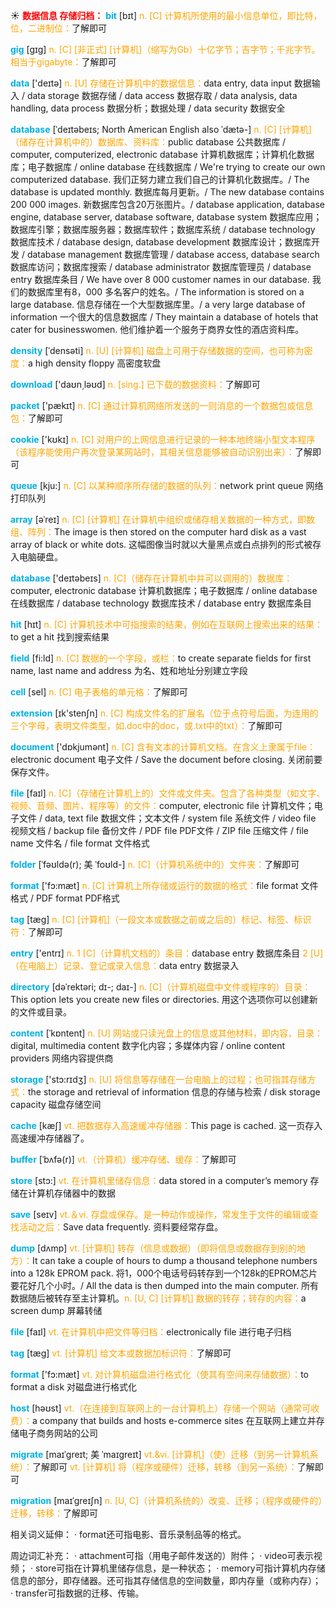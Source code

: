 ☀ <font color="red">**数据信息 存储归档：**</font>
<font color="sky blue">**bit**</font> [bɪt] 
<font color="orange">n. [C] 计算机所使用的最小信息单位，即比特，位，二进制位：</font>了解即可
           
<font color="sky blue">**gig**</font> [gɪg]
<font color="orange">n. [C] [非正式] [计算机]（缩写为Gb）十亿字节；吉字节；千兆字节。相当于gigabyte：</font>了解即可
 
<font color="sky blue">**data**</font> ['deɪtə] 
<font color="orange">n. [U] 存储在计算机中的数据信息：</font>data entry, data input 数据输入 / data storage 数据存储 / data access 数据存取 / data analysis, data handling, data process 数据分析；数据处理 / data security 数据安全
                    
<font color="sky blue">**database**</font> [ˈdeɪtəbeɪs; North American English also ˈdætə-]
<font color="orange">n. [C] [计算机] （储存在计算机中的）数据库、资料库：</font>public database 公共数据库 / computer, computerized, electronic database 计算机数据库；计算机化数据库；电子数据库 / online database 在线数据库 / We're trying to create our own computerized database. 我们正努力建立我们自己的计算机化数据库。/ The database is updated monthly. 数据库每月更新。/ The new database contains 200 000 images. 新数据库包含20万张图片。/ database application, database engine, database server, database software, database system 数据库应用；数据库引擎；数据库服务器；数据库软件；数据库系统 / database technology 数据库技术 / database design, database development 数据库设计；数据库开发 / database management 数据库管理 / database access, database search 数据库访问；数据库搜索 / database administrator 数据库管理员 / database entry 数据库条目 / We have over 8 000 customer names in our database. 我们的数据库里有8，000 多名客户的姓名。/ The information is stored on a large database. 信息存储在一个大型数据库里。/ a very large database of information 一个很大的信息数据库 / They maintain a database of hotels that cater for businesswomen. 他们维护着一个服务于商界女性的酒店资料库。

<font color="sky blue">**density**</font> [ˈdensəti]
<font color="orange">n. [U] [计算机] 磁盘上可用于存储数据的空间，也可称为密度：</font>a high density floppy 高密度软盘

<font color="sky blue">**download**</font> ['daʊn͵ləʊd] 
<font color="orange">n. [sing.] 已下载的数据资料：</font>了解即可

<font color="sky blue">**packet**</font> ['pækɪt] 
<font color="orange">n. [C] 通过计算机网络所发送的一则消息的一个数据包或信息包：</font>了解即可

<font color="sky blue">**cookie**</font> ['kʊkɪ] 
<font color="orange">n. [C] 对用户的上网信息进行记录的一种本地终端小型文本程序（该程序能使用户再次登录某网站时，其相关信息能够被自动识别出来）：</font>了解即可

<font color="sky blue">**queue**</font> [kju:] 
<font color="orange">n. [C] 以某种顺序所存储的数据的队列：</font>network print queue 网络打印队列
           
<font color="sky blue">**array**</font> [əˈreɪ]
<font color="orange">n. [C] [计算机] 在计算机中组织或储存相关数据的一种方式，即数组、阵列：</font>The image is then stored on the computer hard disk as a vast array of black or white dots. 这幅图像当时就以大量黑点或白点排列的形式被存入电脑硬盘。

<font color="sky blue">**database**</font> ['deɪtəbeɪs] 
<font color="orange">n. [C]（储存在计算机中并可以调用的）数据库：</font>computer, electronic database 计算机数据库；电子数据库 / online database 在线数据库 / database technology 数据库技术 / database entry 数据库条目

<font color="sky blue">**hit**</font> [hɪt] 
<font color="orange">n. [C] 计算机技术中可指搜索的结果，例如在互联网上搜索出来的结果：</font>to get a hit 找到搜索结果

<font color="sky blue">**field**</font> [fi:ld] 
<font color="orange">n. [C] 数据的一个字段，或栏：</font>to create separate fields for first name, last name and address 为名、姓和地址分别建立字段

<font color="sky blue">**cell**</font> [sel] 
<font color="orange">n. [C] 电子表格的单元格：</font>了解即可

<font color="sky blue">**extension**</font> [ɪk'stenʃn] 
<font color="orange">n. [C] 构成文件名的扩展名（位于点符号后面，为连用的三个字母，表明文件类型，如.doc中的doc，或.txt中的txt）：</font>了解即可

<font color="sky blue">**document**</font> ['dɒkjumənt] 
<font color="orange">n. [C] 含有文本的计算机文档。在含义上隶属于file：</font>electronic document 电子文件 / Save the document before closing. 关闭前要保存文件。

<font color="sky blue">**file**</font> [faɪl] 
<font color="orange">n. [C]（存储在计算机上的）文件或文件夹。包含了各种类型（如文字、视频、音频、图片、程序等）的文件：</font>computer, electronic file 计算机文件；电子文件 / data, text file 数据文件；文本文件 / system file 系统文件 / video file 视频文档 / backup file 备份文件 / PDF file PDF文件 / ZIP file 压缩文件 / file name 文件名 / file format 文件格式
           
<font color="sky blue">**folder**</font> [ˈfəʊldə(r); 美 ˈfoʊld-]
<font color="orange">n. [C]（计算机系统中的）文件夹：</font>了解即可

<font color="sky blue">**format**</font> ['fɔ:mæt] 
<font color="orange">n. [C] 计算机上所存储或运行的数据的格式：</font>file format 文件格式 / PDF format PDF格式
           
<font color="sky blue">**tag**</font> [tæg]
<font color="orange">n. [C] [计算机]（一段文本或数据之前或之后的）标记、标签、标识符：</font>了解即可

<font color="sky blue">**entry**</font> ['entrɪ] 
<font color="orange">n. 1 [C]（计算机文档的）条目：</font>database entry 数据库条目 <font color="orange">2 [U]（在电脑上）记录、登记或录入信息：</font>data entry 数据录入
           
<font color="sky blue">**directory**</font> [dəˈrektəri; dɪ-; daɪ-]
<font color="orange">n. [C]（计算机磁盘中文件或程序的）目录：</font>This option lets you create new files or directories. 用这个选项你可以创建新的文件或目录。

<font color="sky blue">**content**</font> [ˈkɒntent] 
<font color="orange">n. [U] 网站或只读光盘上的信息或其他材料，即内容，目录：</font>digital, multimedia content 数字化内容；多媒体内容 / online content providers 网络内容提供商

<font color="sky blue">**storage**</font> ['stɔ:rɪdӡ] 
<font color="orange">n. [U] 将信息等存储在一台电脑上的过程；也可指其存储方式：</font>the storage and retrieval of information 信息的存储与检索 / disk storage capacity 磁盘存储空间
           
<font color="sky blue">**cache**</font> [kæʃ]
<font color="orange">vt. 把数据存入高速缓冲存储器：</font>This page is cached. 这一页存入高速缓冲存储器了。
           
<font color="sky blue">**buffer**</font> [ˈbʌfə(r)]
<font color="orange">vt.（计算机）缓冲存储、缓存：</font>了解即可

<font color="sky blue">**store**</font> [stɔ:] 
<font color="orange">vt. 在计算机里储存信息：</font>data stored in a computer’s memory 存储在计算机存储器中的数据

<font color="sky blue">**save**</font> [seɪv] 
<font color="orange">vt.＆vi. 存盘或保存。是一种动作或操作，常发生于文件的编辑或查找活动之后：</font>Save data frequently. 资料要经常存盘。

<font color="sky blue">**dump**</font> [dʌmp]
<font color="orange">vt. [计算机] 转存（信息或数据）（即将信息或数据存到别的地方）：</font>It can take a couple of hours to dump a thousand telephone numbers into a 128k EPROM pack. 将1，000个电话号码转存到一个128k的EPROM芯片要花好几个小时。/ All the data is then dumped into the main computer. 所有数据随后被转存至主计算机。<font color="orange">n. [U, C] [计算机] 数据的转存；转存的内容：</font>a screen dump 屏幕转储

<font color="sky blue">**file**</font> [faɪl] 
<font color="orange">vt. 在计算机中把文件等归档：</font>electronically file 进行电子归档 
           
<font color="sky blue">**tag**</font> [tæg]
<font color="orange">vt. [计算机] 给文本或数据加标识符：</font>了解即可

<font color="sky blue">**format**</font> ['fɔ:mæt] 
<font color="orange">vt. 对计算机磁盘进行格式化（使其有空间来存储数据）：</font>to format a disk 对磁盘进行格式化

<font color="sky blue">**host**</font> [həʊst] 
<font color="orange">vt.（在连接到互联网上的一台计算机上）存储一个网站（通常可收费）：</font>a company that builds and hosts e-commerce sites 在互联网上建立并存储电子商务网站的公司
           
<font color="sky blue">**migrate**</font> [maɪˈgreɪt; 美 ˈmaɪgreɪt]
<font color="orange">vt.&vi. [计算机]（使）迁移（到另一计算机系统）：</font>了解即可 <font color="orange">vt. [计算机] 将（程序或硬件）迁移，转移（到另一系统）：</font>了解即可
           
<font color="sky blue">**migration**</font> [maɪˈgreɪʃn]
<font color="orange">n. [U, C]（计算机系统的）改变、迁移；（程序或硬件的）迁移，转移：</font>了解即可
 
相关词义延伸：
· format还可指电影、音乐录制品等的格式。

周边词汇补充：
· attachment可指（用电子邮件发送的）附件；
· video可表示视频；
· store可指在计算机里储存信息，是一种状态；
· memory可指计算机内存储信息的部分，即存储器。还可指其存储信息的空间数量，即内存量（或称内存）；
· transfer可指数据的迁移、传输。
